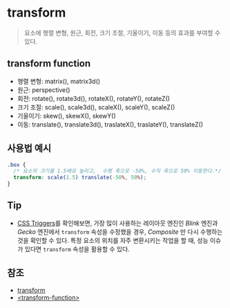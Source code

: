 # transform

> 요소에 행렬 변형, 원근, 회전, 크기 조절, 기울이기, 이동 등의 효과를 부여할 수 있다.

## transform function

- 행렬 변형: matrix(), matrix3d()
- 원근: perspective()
- 회전: rotate(), rotate3d(), rotateX(), rotateY(), rotateZ()
- 크기 조절: scale(), scale3d(), scaleX(), scaleY(), scaleZ()
- 기울이기: skew(), skewX(), skewY()
- 이동: translate(), translate3d(), traslateX(), traslateY(), translateZ()

## 사용법 예시

```css
.box {
  /* 요소의 크기를 1.5배로 늘리고,  수평 축으로 -50%, 수직 축으로 50% 이동한다.*/
  transform: scale(1.5) translate(-50%, 50%);
}
```

## Tip

- [CSS Triggers](https://csstriggers.com/)를 확인해보면, 가장 많이 사용하는 레이아웃 엔진인 _Blink_ 엔진과 _Gecko_ 엔진에서 `transform` 속성을 수정했을 경우, _Composite_ 만 다시 수행하는 것을 확인할 수 있다. 특정 요소의 위치를 자주 변환시키는 작업을 할 때, 성능 이슈가 있다면 `transform` 속성을 활용할 수 있다.

## 참조

- [transform](https://developer.mozilla.org/ko/docs/Web/CSS/transform)
- [\<transform-function\>](https://developer.mozilla.org/ko/docs/Web/CSS/transform-function)
